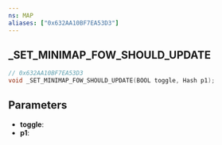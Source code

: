 ```yaml
---
ns: MAP
aliases: ["0x632AA10BF7EA53D3"]
---
```

## _SET_MINIMAP_FOW_SHOULD_UPDATE

```c
// 0x632AA10BF7EA53D3
void _SET_MINIMAP_FOW_SHOULD_UPDATE(BOOL toggle, Hash p1);
```

## Parameters
* **toggle**:
* **p1**:
